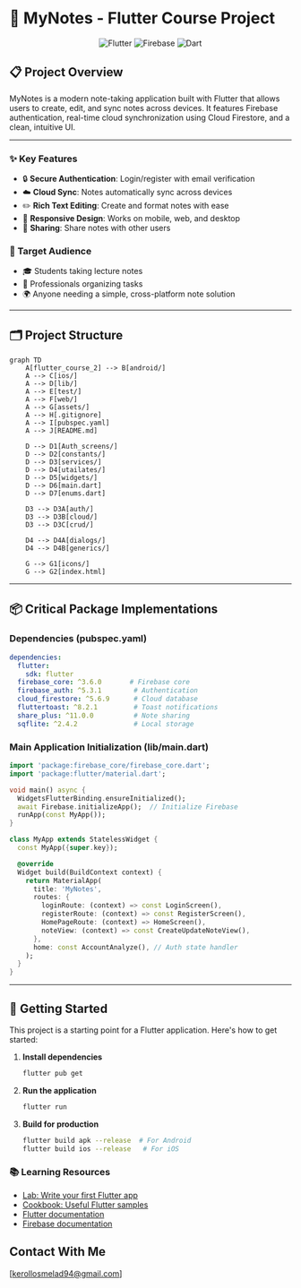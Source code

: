 # 📝 MyNotes - Flutter Course Project

<div align="center">
  <img src="https://img.shields.io/badge/Flutter-02569B?style=for-the-badge&logo=flutter&logoColor=white" alt="Flutter">
  <img src="https://img.shields.io/badge/Firebase-039BE5?style=for-the-badge&logo=Firebase&logoColor=white" alt="Firebase">
  <img src="https://img.shields.io/badge/Dart-0175C2?style=for-the-badge&logo=dart&logoColor=white" alt="Dart">
</div>

## 📋 Project Overview
MyNotes is a modern note-taking application built with Flutter that allows users to create, edit, and sync notes across devices. It features Firebase authentication, real-time cloud synchronization using Cloud Firestore, and a clean, intuitive UI.

---

### ✨ Key Features
- 🔒 **Secure Authentication**: Login/register with email verification
- ☁️ **Cloud Sync**: Notes automatically sync across devices
- ✏️ **Rich Text Editing**: Create and format notes with ease
- 📱 **Responsive Design**: Works on mobile, web, and desktop
- 🤝 **Sharing**: Share notes with other users

### 👥 Target Audience
- 🎓 Students taking lecture notes
- 💼 Professionals organizing tasks
- 🌍 Anyone needing a simple, cross-platform note solution

---

## 🗂 Project Structure
```mermaid
graph TD
    A[flutter_course_2] --> B[android/]
    A --> C[ios/]
    A --> D[lib/]
    A --> E[test/]
    A --> F[web/]
    A --> G[assets/]
    A --> H[.gitignore]
    A --> I[pubspec.yaml]
    A --> J[README.md]
    
    D --> D1[Auth_screens/]
    D --> D2[constants/]
    D --> D3[services/]
    D --> D4[utailates/]
    D --> D5[widgets/]
    D --> D6[main.dart]
    D --> D7[enums.dart]
    
    D3 --> D3A[auth/]
    D3 --> D3B[cloud/]
    D3 --> D3C[crud/]
    
    D4 --> D4A[dialogs/]
    D4 --> D4B[generics/]
    
    G --> G1[icons/]
    G --> G2[index.html]
```

---

## 📦 Critical Package Implementations

### Dependencies (pubspec.yaml)
```yaml
dependencies:
  flutter:
    sdk: flutter
  firebase_core: ^3.6.0       # Firebase core
  firebase_auth: ^5.3.1        # Authentication
  cloud_firestore: ^5.6.9      # Cloud database
  fluttertoast: ^8.2.1         # Toast notifications
  share_plus: ^11.0.0          # Note sharing
  sqflite: ^2.4.2              # Local storage
```

### Main Application Initialization (lib/main.dart)
```dart
import 'package:firebase_core/firebase_core.dart';
import 'package:flutter/material.dart';

void main() async {
  WidgetsFlutterBinding.ensureInitialized();
  await Firebase.initializeApp();  // Initialize Firebase
  runApp(const MyApp());
}

class MyApp extends StatelessWidget {
  const MyApp({super.key});

  @override
  Widget build(BuildContext context) {
    return MaterialApp(
      title: 'MyNotes',
      routes: {
        loginRoute: (context) => const LoginScreen(),
        registerRoute: (context) => const RegisterScreen(),
        HomePageRoute: (context) => HomeScreen(),
        noteView: (context) => const CreateUpdateNoteView(),
      },
      home: const AccountAnalyze(), // Auth state handler
    );
  }
}
```

---

## 🚀 Getting Started
This project is a starting point for a Flutter application. Here's how to get started:

1. **Install dependencies**  
   ```bash
   flutter pub get
   ```

2. **Run the application**  
   ```bash
   flutter run
   ```

3. **Build for production**  
   ```bash
   flutter build apk --release  # For Android
   flutter build ios --release   # For iOS
   ```

### 📚 Learning Resources
- [Lab: Write your first Flutter app](https://docs.flutter.dev/get-started/codelab)
- [Cookbook: Useful Flutter samples](https://docs.flutter.dev/cookbook)
- [Flutter documentation](https://docs.flutter.dev/)
- [Firebase documentation](https://firebase.google.com/docs/flutter/setup)

## Contact With Me 
[kerollosmelad94@gmail.com]